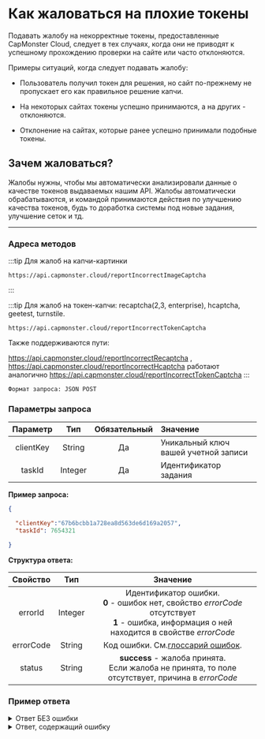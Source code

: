 ﻿# Как жаловаться на плохие токены

Подавать жалобу на некорректные токены, предоставленные CapMonster Cloud, следует в тех случаях, когда они не приводят к успешному прохождению проверки на сайте или часто отклоняются.

Примеры ситуаций, когда следует подавать жалобу:

- Пользователь получил токен для решения, но сайт по-прежнему не пропускает его как правильное решение капчи.

- На некоторых сайтах токены успешно принимаются, а на других - отклоняются.

- Отклонение на сайтах, которые ранее успешно принимали подобные токены.


## **Зачем жаловаться?**

Жалобы нужны, чтобы мы автоматически анализировали данные о качестве токенов выдаваемых нашим API. Жалобы автоматически обрабатываются, и командой принимаются действия по улучшению качества токенов, будь то доработка системы под новые задания, улучшение сеток и тд.

---

### **Адреса методов**


:::tip Для жалоб на капчи-картинки
```http
https://api.capmonster.cloud/reportIncorrectImageCaptcha
```
:::

:::tip Для жалоб на токен-капчи: recaptcha(2,3, enterprise), hcaptcha, geetest, turnstile.
```http
https://api.capmonster.cloud/reportIncorrectTokenCaptcha
```

Также поддерживаются пути:

https://api.capmonster.cloud/reportIncorrectRecaptcha , 
https://api.capmonster.cloud/reportIncorrectHcaptcha работают аналогично https://api.capmonster.cloud/reportIncorrectTokenCaptcha
:::


<!-- [https://api.capmonster.cloud/reportIncorrectImageCaptcha](https://api.capmonster.cloud/reportIncorrectImageCaptcha) - для жалоб на капчи-картинки -->

<!-- [https://api.capmonster.cloud/reportIncorrectTokenCaptcha](https://api.capmonster.cloud/reportIncorrectTokenCaptcha) - для жалоб на токен-капчи: recaptcha(2,3, enterprise), hcaptcha, geetest, funcaptcha, turnstile.
Также поддерживаются пути:
[https://api.capmonster.cloud/reportIncorrectRecaptcha](https://api.capmonster.cloud/reportIncorrectRecaptcha), [https://api.capmonster.cloud/reportIncorrectHcaptcha](https://api.capmonster.cloud/reportIncorrectHcaptcha) - работают аналогично [reportIncorrectTokenCaptcha](https://api.capmonster.cloud/reportIncorrectTokenCaptcha) -->

`Формат запроса: JSON POST`

### **Параметры запроса**

| **Параметр** | **Тип** | **Обязательный** |                      **Значение**                      |
| :------------------------: | :--------------: | :--------------------------------: | :------------------------------------------------------------------ |
|         clientKey         |      String      |                Да                | Уникальный ключ вашей учетной записи |
|           taskId           |     Integer     |                Да                |              Идентификатор задания              |

**Пример запроса:**

```json
{

  "clientKey":"67b6bcbb1a728ea8d563de6d169a2057",
  "taskId": 7654321

}
```

**Структура ответа:**

| **Свойство** | **Тип** | **Значение** |
| :------------------------: | :--------------: | :------------: |
|          errorId          |     Integer     | Идентификатор ошибки.<br />**0** - ошибок нет, свойство *errorCode* отсутствует<br />**1** - ошибка, информация о ней находится в свойстве *errorCode* |
|         errorCode         |      String      |                                                                  Код ошибки. См.[глоссарий ошибок](api-errors.md).                                                                  |
|           status           |      String      |                                           **success** - жалоба принята.<br />Если жалоба не принята, то поле отсутствует, причина в *errorCode*                                           |

### **Пример ответа**

<details>
  <summary>
    Ответ БЕЗ ошибки
  </summary>

```json
{
  "errorId": 0,
  "status": "success"
}
```

</details>

<details>
  <summary>
    Ответ, содержащий ошибку
  </summary>

```json
{
  "errorId": 1,
  "errorCode": "ERROR_KEY_DOES_NOT_EXIST"
}
```

</details>

